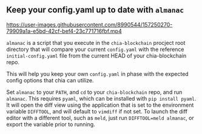 ## Keep your config.yaml up to date with `almanac`



https://user-images.githubusercontent.com/8990544/157250270-79909a1a-e5bd-42cf-bef4-23c771716fbf.mp4



`almanac` is a script that you execute in the `chia-blockchain` procject root directory that will compare your current `config.yaml` with the reference `initial-config.yaml` file from the current HEAD of your chia-blockchain repo.

This will help you keep your own `config.yaml` in phase with the expected config options that chia can utilize.

Set `almanac` to your `PATH`, and `cd` to your `chia-blockchain` repo, and run `almanac`. This requires `pyaml`, which can be installed with `pip install pyaml`. It will open the diff view using the application that is set to the environment variable `DIFFTOOL`, and will default to `vimdiff` if not set. To launch the diff editor with a different tool, such as `meld`, just run `DIFFTOOL=meld almanac`, or export the variable prior to running.
